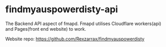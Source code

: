 # findmyauspowerdisty-api
The Backend API aspect of fmapd. Fmapd utilises Cloudflare workers(api) and Pages(front end website) to work.

Website repo: https://github.com/Rexzarrax/findmyauspowerdisty